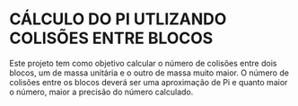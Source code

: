 # CÁLCULO DO PI UTLIZANDO COLISÕES ENTRE BLOCOS

Este projeto tem como objetivo calcular o número de colisões entre dois blocos, um de massa unitária e o outro de massa muito maior. 
O número de colisões entre os blocos deverá ser uma aproximação de Pi e quanto maior o número, maior a precisão do número calculado.
